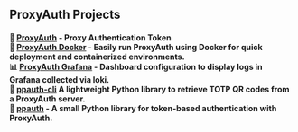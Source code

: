 ## ProxyAuth Projects  

<h4>
🔐 <b><a href="https://github.com/ProxyAuth/ProxyAuth">ProxyAuth</a></b> - Proxy Authentication Token<br>        
🐳 <b><a href="https://github.com/ProxyAuth/Docker">ProxyAuth Docker</a></b> - Easily run ProxyAuth using Docker for quick deployment and containerized environments.<br> 
📊 <b><a href="https://github.com/ProxyAuth/Grafana">ProxyAuth Grafana</a></b> - Dashboard configuration to display logs in Grafana collected via loki.<br>
🐍 <b><a href="https://github.com/ProxyAuth/ppauth-cli">ppauth-cli</a></b> A lightweight Python library to retrieve TOTP QR codes from a ProxyAuth server.<br>
🐍 <b><a href="https://github.com/ProxyAuth/ppauth">ppauth</a></b> - A small Python library for token-based authentication with ProxyAuth.
</h4>
